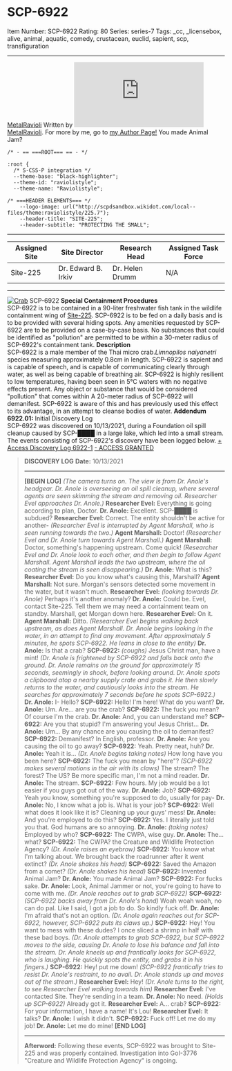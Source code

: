 # SCP-6922
Item Number: SCP-6922
Rating: 80
Series: series-7
Tags: _cc, _licensebox, alive, animal, aquatic, comedy, crustacean, euclid, sapient, scp, transfiguration

---

[MetalRavioli](javascript:;)
Written by [![MetalRavioli](https://www.wikidot.com/avatar.php?userid=7054203&amp;size=small&amp;timestamp=1745516102)](http://www.wikidot.com/user:info/metalravioli)[MetalRavioli](http://www.wikidot.com/user:info/metalravioli).
For more by me, go to [my Author Page!](/metalravioli-s-author-page)
You made Animal Jam?
    
    /* - == ===ROOT=== == - */
     
    :root {
      /* S-CSS-P integration */
      --theme-base: "black-highlighter";
      --theme-id: "raviolistyle";
      --theme-name: "Raviolistyle";
     
    /* ===HEADER ELEMENTS=== */
        --logo-image: url("http://scpdsandbox.wikidot.com/local--files/theme:raviolistyle/225.7");
        --header-title: "SITE-225";
        --header-subtitle: "PROTECTING THE SMALL";
* * *
**Assigned Site** | **Site Director** | **Research Head** | **Assigned Task Force**  
---|---|---|---  
Site-225 | Dr. Edward B. Irkiv | Dr. Helen Drumm | N/A  
* * *
[![Crab](https://scp-wiki.wdfiles.com/local--resized-images/scp-6922/Crab/medium.jpg)](https://scp-wiki.wdfiles.com/local--files/scp-6922/Crab)
SCP-6922
**Special Containment Procedures**  
SCP-6922 is to be contained in a 90-liter freshwater fish tank in the wildlife containment wing of [Site-225](/secure-facility-dossier-site-225). SCP-6922 is to be fed on a daily basis and is to be provided with several hiding spots. Any amenities requested by SCP-6922 are to be provided on a case-by-case basis.
No substances that could be identified as "pollution" are permitted to be within a 30-meter radius of SCP-6922's containment tank.
**Description**  
SCP-6922 is a male member of the Thai micro crab._Limnopilos naiyanetri_ species measuring approximately 0.8cm in length. SCP-6922 is sapient and is capable of speech, and is capable of communicating clearly through water, as well as being capable of breathing air.
SCP-6922 is highly resilient to low temperatures, having been seen in 5°C waters with no negative effects present.
Any object or substance that would be considered "pollution" that comes within A 20-meter radius of SCP-6922 will demanifest. SCP-6922 is aware of this and has previously used this effect to its advantage, in an attempt to cleanse bodies of water.
**Addendum 6922.01:** Initial Discovery Log  
SCP-6922 was discovered on 10/13/2021, during a Foundation oil spill cleanup caused by SCP-████ in a large lake, which led into a small stream. The events consisting of SCP-6922's discovery have been logged below.
[\+ Access Discovery Log 6922-1](javascript:;)
[\- ACCESS GRANTED](javascript:;)
> **DISCOVERY LOG**
> **Date:** 10/13/2021
> * * *
> **[BEGIN LOG]**
> _(The camera turns on. The view is from Dr. Anole's headgear. Dr. Anole is overseeing an oil spill cleanup, where several agents are seen skimming the stream and removing oil. Researcher Evel approaches Dr. Anole.)_
> **Researcher Evel:** Everything is going according to plan, Doctor.
> **Dr. Anole:** Excellent. SCP-████ is subdued?
> **Researcher Evel:** Correct. The entity shouldn't be active for another-
> _(Researcher Evel is interrupted by Agent Marshall, who is seen running towards the two.)_
> **Agent Marshall:** Doctor!
> _(Researcher Evel and Dr. Anole turn towards Agent Marshall.)_
> **Agent Marshall:** Doctor, something's happening upstream. Come quick!
> _(Researcher Evel and Dr. Anole look to each other, and then begin to follow Agent Marshall. Agent Marshall leads the two upstream, where the oil coating the stream is seen disappearing.)_
> **Dr. Anole:** What is this?
> **Researcher Evel:** Do you know what's causing this, Marshall?
> **Agent Marshall:** Not sure. Morgan's sensors detected some movement in the water, but it wasn't much.
> **Researcher Evel:** _(looking towards Dr. Anole)_ Perhaps it's another anomaly?
> **Dr. Anole:** Could be. Evel, contact Site-225. Tell them we may need a containment team on standby. Marshall, get Morgan down here.
> **Researcher Evel:** On it.
> **Agent Marshall:** Ditto.
> _(Researcher Evel begins walking back upstream, as does Agent Marshall. Dr. Anole begins looking in the water, in an attempt to find any movement. After approximately 5 minutes, he spots SCP-6922. He leans in close to the entity)_
> **Dr. Anole:** Is that a crab?
> **SCP-6922:** _(coughs)_ Jesus Christ man, have a mint!
> _(Dr. Anole is frightened by SCP-6922 and falls back onto the ground. Dr. Anole remains on the ground for approximately 15 seconds, seemingly in shock, before looking around. Dr. Anole spots a clipboard atop a nearby supply crate and grabs it. He then slowly returns to the water, and cautiously looks into the stream. He searches for approximately 7 seconds before he spots SCP-6922.)_
> **Dr. Anole:** I- Hello?
> **SCP-6922:** Hello! I'm here! What do you want?
> **Dr. Anole:** Um. Are… are you the crab?
> **SCP-6922:** The fuck you mean? Of course I'm the crab.
> **Dr. Anole:** And, you can understand me?
> **SCP-6922:** Are you that stupid? I'm answering you! Jesus Christ…
> **Dr. Anole:** Um… By any chance are you causing the oil to demanifest?
> **SCP-6922:** Demanifest? In English, professor.
> **Dr. Anole:** Are you causing the oil to go away?
> **SCP-6922:** Yeah. Pretty neat, huh?
> **Dr. Anole:** Yeah it is… _(Dr. Anole begins taking notes)_ How long have you been here?
> **SCP-6922:** The fuck you mean by "here"? _(SCP-6922 makes several motions in the air with its claws)_ The stream? The forest? The US? Be more specific man, I'm not a mind reader.
> **Dr. Anole:** The stream.
> **SCP-6922:** Few hours. My job would be a lot easier if you guys got out of the way.
> **Dr. Anole:** Job?
> **SCP-6922:** Yeah you know, something you're supposed to do, usually for pay-
> **Dr. Anole:** No, I know what a job is. What is your job?
> **SCP-6922:** Well what does it look like it is? Cleaning up your guys' mess!
> **Dr. Anole:** And you're employed to do this?
> **SCP-6922:** Yes. I literally just told you that. God humans are so annoying.
> **Dr. Anole:** _(taking notes)_ Employed by who?
> **SCP-6922:** The CWPA, wise guy.
> **Dr. Anole:** The… what?
> **SCP-6922:** The CWPA? the Creature and Wildlife Protection Agency?
> _(Dr. Anole raises an eyebrow)_
> **SCP-6922:** You know what I'm talking about. We brought back the roadrunner after it went extinct?
> _(Dr. Anole shakes his head)_
> **SCP-6922:** Saved the Amazon from a comet?
> _(Dr. Anole shakes his head)_
> **SCP-6922:** Invented Animal Jam?
> **Dr. Anole:** You made Animal Jam?
> **SCP-6922:** For fucks sake.
> **Dr. Anole:** Look, Animal Jammer or not, you're going to have to come with me.
> _(Dr. Anole reaches out to grab SCP-6922)_
> **SCP-6922:** _(SCP-6922 backs away from Dr. Anole's hand)_ Woah woah woah, no can do pal. Like I said, I got a job to do. So kindly fuck off.
> **Dr. Anole:** I'm afraid that's not an option.
> _(Dr. Anole again reaches out for SCP-6922, however, SCP-6922 puts its claws up.)_
> **SCP-6922:** Hey! You want to mess with these dudes? I once sliced a shrimp in half with these bad boys.
> _(Dr. Anole attempts to grab SCP-6922, but SCP-6922 moves to the side, causing Dr. Anole to lose his balance and fall into the stream. Dr. Anole kneels up and frantically looks for SCP-6922, who is laughing. He quickly spots the entity, and grabs it in his fingers.)_
> **SCP-6922:** Hey! put me down!
> _(SCP-6922 frantically tries to resist Dr. Anole's restraint, to no avail. Dr. Anole stands up and moves out of the stream.)_
> **Researcher Evel:** Hey!
> _(Dr. Anole turns to the right, to see Researcher Evel walking towards him)_
> **Researcher Evel:** I've contacted Site. They're sending in a team.
> **Dr. Anole:** No need. _(Holds up SCP-6922)_ Already got it.
> **Researcher Evel:** A… crab?
> **SCP-6922:** For your information, I have a name! It's Lou!
> **Researcher Evel:** It talks?
> **Dr. Anole:** I wish it didn't.
> **SCP-6922:** Fuck off! Let me do my job!
> **Dr. Anole:** Let me do mine!
> **[END LOG]**
> * * *
> **Afterword:** Following these events, SCP-6922 was brought to Site-225 and was properly contained.
Investigation into GoI-3776 "Creature and Wildlife Protection Agency" is ongoing.